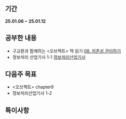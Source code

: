 ## 기간
**25.01.06 ~ 25.01.12**

## 공부한 내용
- 구교환과 함께하는 <오브젝트> 책 읽기 [08. 의존성 관리하기](https://wonderful-report-e58.notion.site/08-1635b07568ed80fea612dadd1cacdb31?pvs=4)
- 정보처리 산업기사 1-1 [정보처리산업기사](https://wonderful-report-e58.notion.site/16e5b07568ed808e8cd5cfcea097d239?pvs=4)

## 다음주 목표
- <오브젝트> chapter9
- 정보처리산업기사 1-2

## 특이사항
